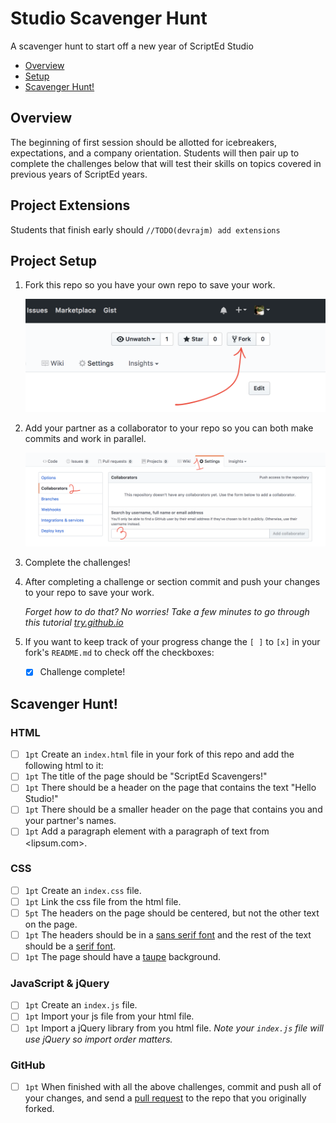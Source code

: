 # Studio Scavenger Hunt
A scavenger hunt to start off a new year of ScriptEd Studio

- [Overview](#overview)
- [Setup](#project-setup)
- [Scavenger Hunt!](#scavenger-hunt)

## Overview
The beginning of first session should be allotted for icebreakers, expectations,
and a company orientation. Students will then pair up to complete the challenges
below that will test their skills on topics covered in previous years of
ScriptEd years.

## Project Extensions
Students that finish early should `//TODO(devrajm) add extensions`

## Project Setup

1. Fork this repo so you have your own repo to save your work.

   ![Picture of fork button](img/fork.png)
   
1. Add your partner as a collaborator to your repo so you can both make commits
   and work in parallel.

   ![Picture of adding a collaborator](img/collab.png)

1. Complete the challenges!
1. After completing a challenge or section commit and push your changes to your
   repo to save your work.

   _Forget how to do that? No worries! Take a few minutes to go through this
   tutorial [try.github.io]_

1. If you want to keep track of your progress change the `[ ]` to `[x]` in your
   fork's `README.md` to check off the checkboxes:
   - [x] Challenge complete!

## Scavenger Hunt!

### HTML

- [ ] `1pt` Create an `index.html` file in your fork of this repo and add the
  following html to it:
- [ ] `1pt` The title of the page should be "ScriptEd Scavengers!"
- [ ] `1pt` There should be a header on the page that contains the text "Hello
  Studio!"
- [ ] `1pt` There should be a smaller header on the page that contains you and your
  partner's names.
- [ ] `1pt` Add a paragraph element with a paragraph of text from <lipsum.com>.

### CSS

- [ ] `1pt` Create an `index.css` file.
- [ ] `1pt` Link the css file from the html file.
- [ ] `5pt` The headers on the page should be centered, but not the other text on the
  page.
- [ ] `1pt` The headers should be in a [sans serif font] and the rest of the text
  should be a [serif font].
- [ ] `1pt` The page should have a [taupe] background.

### JavaScript & jQuery

- [ ] `1pt` Create an `index.js` file.
- [ ] `1pt` Import your js file from your html file.
- [ ] `1pt` Import a jQuery library from you html file. _Note your `index.js` file
  will use jQuery so import order matters._

### GitHub

- [ ] `1pt` When finished with all the above challenges, commit and push all of your
  changes, and send a [pull request] to the repo that you originally forked.



[try.github.io]: https://try.github.io
[sans serif font]: https://en.wikipedia.org/wiki/sans-serif
[serif font]: https://en.wikipedia.org/wiki/serif
[taupe]: https://en.wikipedia.org/wiki/taupe
[pull request]: https://help.github.com/articles/creating-a-pull-request/
